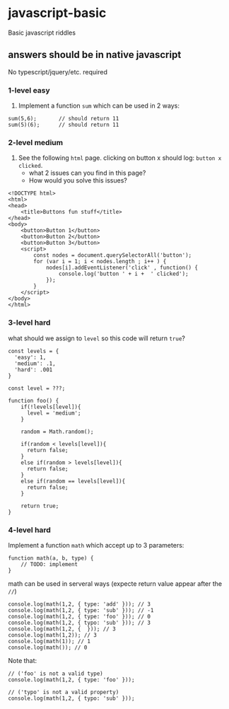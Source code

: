 # javascript-basic
Basic javascript riddles

## answers should be in native javascript
No typescript/jquery/etc. required

### 1-level easy
1. Implement a function `sum` which can be used in 2 ways:
```
sum(5,6);       // should return 11
sum(5)(6);      // should return 11
```

### 2-level medium
1. See the following `html` page. clicking on button x should log: `button x clicked`.
    - what 2 issues can you find in this page?
    - How would you solve this issues?
```
<!DOCTYPE html>
<html>
<head>
    <title>Buttons fun stuff</title>
</head>
<body>
    <button>Button 1</button>
    <button>Button 2</button>
    <button>Button 3</button>
    <script>
        const nodes = document.querySelectorAll('button');
        for (var i = 1; i < nodes.length ; i++ ) {
            nodes[i].addEventListener('click' , function() {
                console.log('button ' + i +  ' clicked');
            });
        }
    </script>
</body>
</html>
```

### 3-level hard
what should we assign to `level` so this code will return `true`?
```
const levels = {
  'easy': 1,
  'medium': .1,
  'hard': .001
}

const level = ???;

function foo() {
    if(!levels[level]){
      level = 'medium';
    }

    random = Math.random();

    if(random < levels[level]){
      return false;
    }
    else if(random > levels[level]){
      return false;
    }
    else if(random == levels[level]){
      return false;
    }

    return true;
}
```

### 4-level hard
Implement a function `math` which accept up to 3 parameters:
```
function math(a, b, type) {
    // TODO: implement
}
```

math can be used in serveral ways (expecte return value appear after the `//`)
```
console.log(math(1,2, { type: 'add' })); // 3
console.log(math(1,2, { type: 'sub' })); // -1
console.log(math(1,2, { type: 'foo' })); // 0
console.log(math(1,2, { typo: 'sub' })); // 3
console.log(math(1,2, {  })); // 3
console.log(math(1,2)); // 3
console.log(math(1)); // 1
console.log(math()); // 0
```
Note that:
```
// ('foo' is not a valid type)
console.log(math(1,2, { type: 'foo' }));

// ('typo' is not a valid property)
console.log(math(1,2, { typo: 'sub' }));
 ```

